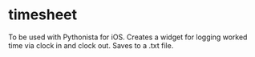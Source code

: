 # timesheet
To be used with Pythonista for iOS.  Creates a widget for logging worked time via clock in and clock out.  Saves to a .txt file.
